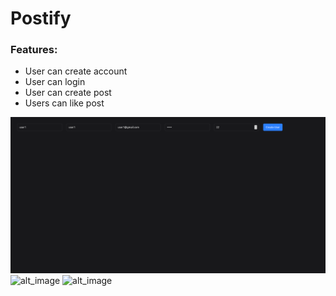 # Postify

### Features: 
- User can create account
- User can login
- User can create post 
- Users can like post


![alt_image](https://github.com/obaiddp/postify/blob/main/crud_register.png)
![alt_image]([https://github.com/obaiddp/postify/blob/main/crud_register.png](https://github.com/obaiddp/postify/blob/main/crud_editpost.png))
![alt_image]([https://github.com/obaiddp/postify/blob/main/crud_register.png](https://github.com/obaiddp/postify/blob/main/crud_profile.png))
